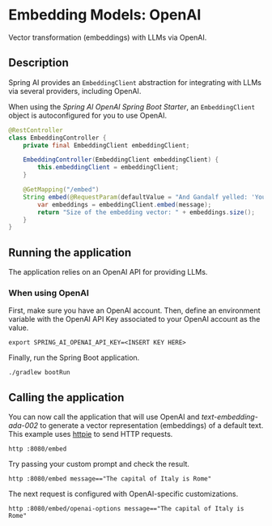 # Embedding Models: OpenAI

Vector transformation (embeddings) with LLMs via OpenAI.

## Description

Spring AI provides an `EmbeddingClient` abstraction for integrating with LLMs via several providers, including OpenAI.

When using the _Spring AI OpenAI Spring Boot Starter_, an `EmbeddingClient` object is autoconfigured for you to use OpenAI.

```java
@RestController
class EmbeddingController {
    private final EmbeddingClient embeddingClient;

    EmbeddingController(EmbeddingClient embeddingClient) {
        this.embeddingClient = embeddingClient;
    }

    @GetMapping("/embed")
    String embed(@RequestParam(defaultValue = "And Gandalf yelled: 'You shall not pass!'") String message) {
        var embeddings = embeddingClient.embed(message);
        return "Size of the embedding vector: " + embeddings.size();
    }
}
```

## Running the application

The application relies on an OpenAI API for providing LLMs.

### When using OpenAI

First, make sure you have an OpenAI account.
Then, define an environment variable with the OpenAI API Key associated to your OpenAI account as the value.

```shell
export SPRING_AI_OPENAI_API_KEY=<INSERT KEY HERE>
```

Finally, run the Spring Boot application.

```shell
./gradlew bootRun
```

## Calling the application

You can now call the application that will use OpenAI and _text-embedding-ada-002_ to generate a vector representation (embeddings) of a default text.
This example uses [httpie](https://httpie.io) to send HTTP requests.

```shell
http :8080/embed
```

Try passing your custom prompt and check the result.

```shell
http :8080/embed message=="The capital of Italy is Rome"
```

The next request is configured with OpenAI-specific customizations.

```shell
http :8080/embed/openai-options message=="The capital of Italy is Rome"
```
